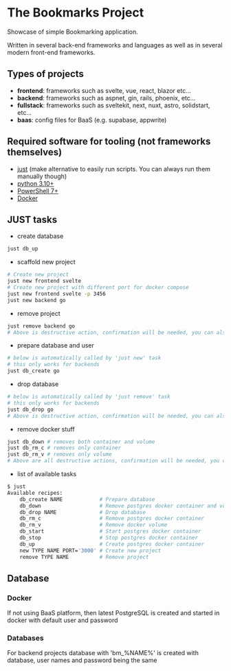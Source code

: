 # The Bookmarks Project

Showcase of simple Bookmarking application.

Written in several back-end frameworks and languages as well as in several modern front-end frameworks.

## Types of projects

- **frontend**: frameworks such as svelte, vue, react, blazor etc...
- **backend**: frameworks such as aspnet, gin, rails, phoenix, etc...
- **fullstack**: frameworks such as sveltekit, next, nuxt, astro, solidstart, etc...
- **baas**: config files for BaaS (e.g. supabase, appwrite)

## Required software for tooling (not frameworks themselves)

- [just](https://just.systems/) (make alternative to easily run scripts. You can always run them manually though)
- [python 3.10+](https://www.python.org/)
- [PowerShell 7+](https://github.com/PowerShell/PowerShell)
- [Docker](https://www.docker.com/products/docker-desktop/)

## JUST tasks

- create database

```bash
just db_up
```

- scaffold new project

```bash
# Create new project
just new frontend svelte
# Create new project with different port for docker compose
just new frontend svelte -p 3456
just new backend go
```

- remove project

```bash
just remove backend go
# Above is destructive action, confirmation will be needed, you can also pass --yes after just command
```

- prepare database and user

```bash
# below is automatically called by 'just new' task
# this only works for backends
just db_create go
```

- drop database

```bash
# below is automatically called by 'just remove' task
# this only works for backends
just db_drop go
# Above is destructive action, confirmation will be needed, you can also pass --yes after just command
```

- remove docker stuff

```bash
just db_down # removes both container and volume
just db_rm_c # removes only container
just db_rm_v # removes only volume
# Above are all destructive actions, confirmation will be needed, you can also pass --yes after just command
```

- list of available tasks

```bash
$ just
Available recipes:
    db_create NAME            # Prepare database
    db_down                   # Remove postgres docker container and volume
    db_drop NAME              # Drop database
    db_rm_c                   # Remove postgres docker container
    db_rm_v                   # Remove docker volume
    db_start                  # Start postgres docker container
    db_stop                   # Stop postgres docker container
    db_up                     # Create postgres docker container
    new TYPE NAME PORT='3000' # Create new project
    remove TYPE NAME          # Remove project
```

## Database

### Docker

If not using BaaS platform, then latest PostgreSQL is created and started in docker with default user and password

### Databases

For backend projects database with 'bm_%NAME%' is created with database, user names and password being the same
